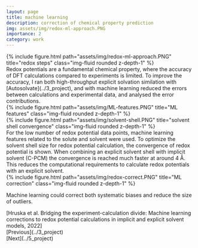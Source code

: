 ```yaml
---
layout: page
title: machine learning 
description: correction of chemical property prediction
img: assets/img/redox-ml-approach.PNG
importance: 2
category: work
---
```

<div class="row justify-content-sm-center">
    <div class="col-sm-10 mt-3 mt-md-0">
        {% include figure.html path="assets/img/redox-ml-approach.PNG" title="redox steps" class="img-fluid rounded z-depth-1" %}
    </div>
</div>
Redox potentials are a fundamental chemical property, where the accuracy of DFT calculations compared to experiments is limited. To improve the accuracy, I ran both high-throughput explicit solvation similation with [Autosolvate](../3_project), and with machine learning reduced the errors between calculations and experimental data, and analysed the error contributions. 

<div class="row justify-content-sm-center">
    <div class="col-sm-6 mt-3 mt-md-0">
        {% include figure.html path="assets/img/ML-features.PNG" title="ML features" class="img-fluid rounded z-depth-1" %}
    </div>
    <div class="col-sm-6 mt-3 mt-md-0">
        {% include figure.html path="assets/img/solvent-shell.PNG" title="solvent shell convergence" class="img-fluid rounded z-depth-1" %}
    </div>
</div>
For the low number of redox potential data points, machine learning features related to the solute and solvent were used. To optimize the solvent shell size for redox potential calculation, the convergence of redox potential is shown. When combining an explicit solvent shell with implicit solvent (C-PCM) the convergence is reached much faster at around 4 Å. This reduces the computational requirements to calculate redox potentials with an explicit solvent. 

<div class="row justify-content-sm-center">
    <div class="col-sm-8 mt-3 mt-md-0">
        {% include figure.html path="assets/img/redox-correct.PNG" title="ML correction" class="img-fluid rounded z-depth-1" %}
    </div>
</div>

Machine learning could correct both systematic biases and reduce the size of outliers. 
<div class="caption">[Hruska et al. Bridging the experiment-calculation divide: Machine learning corrections to redox potential calculations in implicit and explicit solvent models, 2022]
</div>
[Previous](../3_project)  <div class="right">[Next](../5_project)</div>

